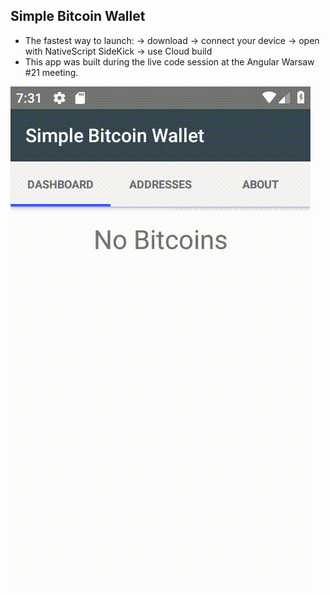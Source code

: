 ## Simple Bitcoin Wallet
* The fastest way to launch: 
  -> download 
    -> connect your device 
      -> open with NativeScript SideKick 
        -> use Cloud build
* This app was built during the live code session at the Angular Warsaw #21 meeting.

![](simple_btc_wallet.gif)


